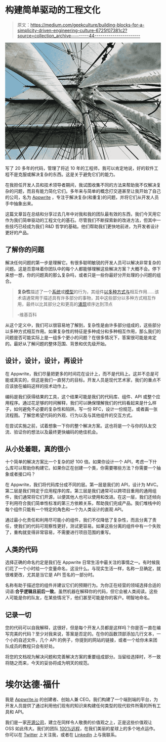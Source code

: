 # 构建简单驱动的工程文化

> 原文：<https://medium.com/geekculture/building-blocks-for-a-simplicity-driven-engineering-culture-6725f07381c2?source=collection_archive---------44----------------------->

![](img/a9b7bc7aec5076bc869a7068cf17c091.png)

写了 20 多年的代码，管理了将近 10 年的工程师，我可以肯定地说，好的软件工程不是克服或解决复杂的东西。这是关于避免它们的能力。

在我担任开发人员和技术领导者期间，我试图收集不同的方法来帮助我不仅解决复杂的问题，而且有能力简化它们。多年来与简单的概念打交道甚至让我开始了自己的公司，名为 [Appwrite](https://appwrite.io) ，专注于解决复杂(和重复)的问题，并将它们从开发人员手中抽象出来。

这篇文章旨在总结和分享过去几年中对我和我的团队最有效的东西，我们今天用它作为我们简单驱动的工程文化的基石。尽管我们不断探索新的改进方法，但其中一些技巧已经成为我们 R&D 哲学的基础。他们帮助我们更快地前进，为开发者设计更好的产品。

## 了解你的问题

解决任何问题的第一步是理解它。有很多聪明敏锐的开发人员可以解决非常复杂的问题。这是否意味着你团队中的每个人都能够理解这些解决方案？大概不会。停下来想一想，你的问题真的那么复杂吗，或者只是一些你最好分开处理的小问题的组合。

> **复杂性**描述了一个[系统](https://en.wikipedia.org/wiki/System)或[模型](https://en.wikipedia.org/wiki/Model_%28disambiguation%29)的行为，其组件[以多种方式与](https://en.wikipedia.org/wiki/Interaction)相互作用……该术语通常用于描述具有许多部分的事物，其中这些部分以多种方式相互作用，最终以比其部分之和更高的[涌现](https://en.wikipedia.org/wiki/Emergence)顺序达到顶点
> 
> -维基百科

从这个定义中，我们可以很容易地了解到，复杂性是由许多部分组成的，这些部分以多种方式相互作用。如果复杂性的特征是多种成分和多种相互作用，那么我们的问题是否可能实际上是一组多个更小的问题？在很多情况下，答案很可能是肯定的。最好从了解问题的整体范围、背景和优先级开始。

## 设计，设计，设计，再设计

在 Appwrite，我们尽量把更多的时间花在设计上，而不是代码上。这并不总是可能或真实的，但这是我们一直努力的目标。开发人员是现代艺术家，我们的重点不应该放在编码这样的技术动作上。

编码是我们获得结果的工具，这个结果可能是我们的代码库、组件、API 或整个应用程序。通过花足够的时间解释，我们可以确保理解我们的代码看起来是什么样子，如何避免不必要的复杂性和陷阱。写一份 RFC，设计一份规范，或者画一张流程图。了解您希望代码的外观、行为以及与其他组件的交互方式。

在尝试实施之前，试着想象一下你的整个解决方案。这也将是一个与你的队友交流、验证你的想法以及最终更快编码的绝佳机会。

## 从小处着眼，真的很小

十个简单的解决方案比一个复杂的好 100 倍。如果你设计一个 API，考虑一下什么库可以帮助你构建它。如果你正在创建一个类，你需要哪些方法？你需要一个抽象或者接口吗？

在 Appwrite，我们将代码库分成不同的层。第一层是我们的 API，设计为 MVC。第二层是我们特定于应用程序的库。第三层是我们通常可以跨项目重用的通用组件，我们通常将它们开源，以便其他人也可以使用和改进。在这一层，我们还倾向于利用符合我们简单性标准的第三方依赖关系，帮助我们完成产品。我们堆栈中的每个组件只能有一个特定的角色和一个为人类设计的直观 API。

通过最小化责任和利用尽可能小的组件，我们不仅降低了复杂性，而且分离了责任，使我们的代码可观察性更好，测试更容易。如果这些分离的组件中有一个失败了，重构就变得非常容易，不需要进行项目范围的重写。

## 人类的代码

选择正确的命名约定是我们在 Appwrite 日常生活中最关注的事情之一。有时候我们花了一个小时给一个变量命名，这没什么。与现实生活一样，名称一旦确定，就很难更改，尤其是当它是 API 签名的一部分时。

名称有助于描述您的组件并建议它们的预期行为。为你正在经营的领域选择合适的词语:**合乎逻辑且前后一致**。虽然机器在解释你的代码，但它会被人类阅读。这些人可能是你的队友，在某些情况下，他们甚至可能是你的客户。明智地命名。

## 记录一切

您的代码可以自我解释，这很好，但是每个开发人员都是这样吗？你是否一直在编写完美的代码？至少对我来说，答案是否定的。在你的函数顶部添加几行文本，一个小的自述文件，几个 API 的例子，你提到的网站的链接，或者一个给你未来团队成员的教程只会有好处。

将您的文档视为解决问题和完善解决方案的重要组成部分。当留给选择时，不一致将随之而来，今天的妥协将成为明天的规范。

# 埃尔达德·福什

我是 [Appwrite.io](https://appwrite.io) 的创建者、创始人兼 CEO。我们构建了一个端到端的平台，为开发人员提供了通过利用他们现有的知识来构建任何类型的现代软件所需的所有工具和 API。

我们是一家[开源公司](https://github.com/appwrite)，建立在同样令人敬畏的价值观之上，正是这些价值观让 OSS 如此伟大。我们的团队 [100%远程](https://appwrite.io/company/careers)，在我们美丽的星球上的多个地点运作。你可以在 [Twitter](https://twitter.com/eldadfux) 上关注我，或者在 [LinkedIn](https://www.linkedin.com/in/eldadfux/) 上与我联系。